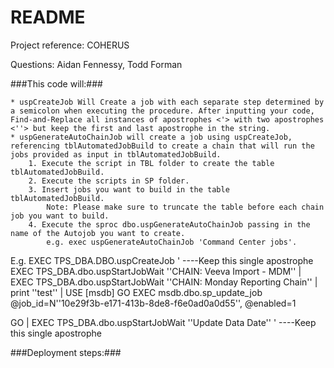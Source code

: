 # README #

Project reference:  COHERUS

Questions: Aidan Fennessy, Todd Forman

###This code will:###

	* uspCreateJob Will Create a job with each separate step determined by a semicolon when executing the procedure. After inputting your code, Find-and-Replace all instances of apostrophes <'> with two apostrophes <''> but keep the first and last apostrophe in the string.
	* uspGenerateAutoChainJob will create a job using uspCreateJob, referencing tblAutomatedJobBuild to create a chain that will run the jobs provided as input in tblAutomatedJobBuild.
		1. Execute the script in TBL folder to create the table tblAutomatedJobBuild. 
		2. Execute the scripts in SP folder. 
		3. Insert jobs you want to build in the table tblAutomatedJobBuild. 
			Note: Please make sure to truncate the table before each chain job you want to build. 
		4. Execute the sproc dbo.uspGenerateAutoChainJob passing in the name of the Autojob you want to create. 
			e.g. exec uspGenerateAutoChainJob 'Command Center jobs'. 

E.g.
EXEC TPS_DBA.DBO.uspCreateJob
'  ----Keep this single apostrophe
EXEC TPS_DBA.dbo.uspStartJobWait ''CHAIN: Veeva Import - MDM''
|
EXEC TPS_DBA.dbo.uspStartJobWait ''CHAIN: Monday Reporting Chain''
|
print ''test''
|
USE [msdb]
GO
EXEC msdb.dbo.sp_update_job @job_id=N''10e29f3b-e171-413b-8de8-f6e0ad0a0d55'', 
		@enabled=1

GO
|
EXEC TPS_DBA.dbo.uspStartJobWait ''Update Data Date''
'   ----Keep this single apostrophe

###Deployment steps:###
